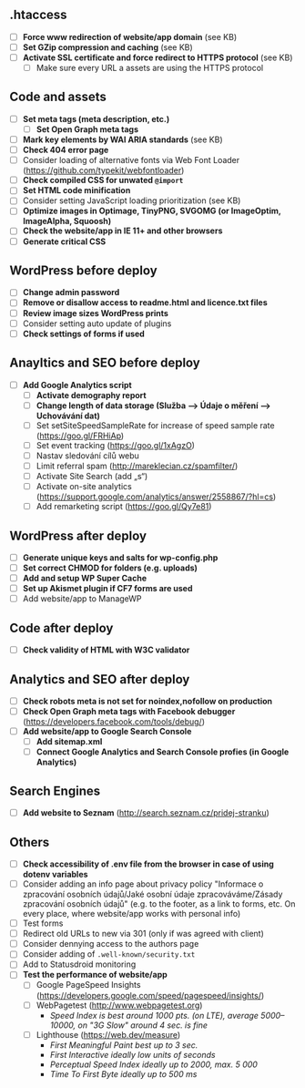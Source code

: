## .htaccess
- [ ] **Force www redirection of website/app domain** (see KB)
- [ ] **Set GZip compression and caching** (see KB)
- [ ] **Activate SSL certificate and force redirect to HTTPS protocol** (see KB)
	- [ ] Make sure every URL a assets are using the HTTPS protocol

## Code and assets
- [ ] **Set meta tags (meta description, etc.)**
	- [ ] **Set Open Graph meta tags**
- [ ] **Mark key elements by WAI ARIA standards** (see KB)
- [ ] **Check 404 error page**
- [ ] Consider loading of alternative fonts via Web Font Loader (https://github.com/typekit/webfontloader)
- [ ] **Check compiled CSS for unwated `@import`**
- [ ] **Set HTML code minification**
- [ ] Consider setting JavaScript loading prioritization (see KB)
- [ ] **Optimize images in Optimage, TinyPNG, SVGOMG (or ImageOptim, ImageAlpha, Squoosh)**
- [ ] **Check the website/app in IE 11+ and other browsers**
- [ ] **Generate critical CSS**

## WordPress before deploy
- [ ] **Change admin password**
- [ ] **Remove or disallow access to readme.html and licence.txt files**
- [ ] **Review image sizes WordPress prints**
- [ ] Consider setting auto update of plugins
- [ ] **Check settings of forms if used**

## Anayltics and SEO before deploy
- [ ] **Add Google Analytics script**
	- [ ] **Activate demography report**
	- [ ] **Change length of data storage (Služba –> Údaje o měření –> Uchovávání dat)**
	- [ ] Set setSiteSpeedSampleRate for increase of speed sample rate (https://goo.gl/FRHiAp)
	- [ ] Set event tracking (https://goo.gl/1xAgzO)
	- [ ] Nastav sledování cílů webu
	- [ ] Limit referral spam (http://mareklecian.cz/spamfilter/)
	- [ ] Activate Site Search (add „s“)
	- [ ] Activate on-site analytics (https://support.google.com/analytics/answer/2558867/?hl=cs)
	- [ ] Add remarketing script (https://goo.gl/Qy7e81)

## WordPress after deploy
- [ ] **Generate unique keys and salts for wp-config.php**
- [ ] **Set correct CHMOD for folders (e.g. uploads)**
- [ ] **Add and setup WP Super Cache**
- [ ] **Set up Akismet plugin if CF7 forms are used**
- [ ] Add website/app to ManageWP

## Code after deploy
- [ ] **Check validity of HTML with W3C validator**

## Analytics and SEO after deploy
- [ ] **Check robots meta is not set for noindex,nofollow on production**
- [ ] **Check Open Graph meta tags with Facebook debugger** (https://developers.facebook.com/tools/debug/)
- [ ] **Add website/app to Google Search Console**
	- [ ] **Add sitemap.xml**
	- [ ] **Connect Google Analytics and Search Console profies (in Google Analytics)**

## Search Engines
- [ ] **Add website to Seznam** (http://search.seznam.cz/pridej-stranku)

## Others
- [ ] **Check accessibility of .env file from the browser in case of using dotenv variables**
- [ ] Consider adding an info page about privacy policy "Informace o zpracování osobních údajů/Jaké osobní údaje zpracováváme/Zásady zpracování osobních údajů" (e.g. to the footer, as a link to forms, etc. On every place, where website/app works with personal info)
- [ ] Test forms
- [ ] Redirect old URLs to new via 301 (only if was agreed with client)
- [ ] Consider dennying access to the authors page
- [ ] Consider adding of `.well-known/security.txt`
- [ ] Add to Statusdroid monitoring
- [ ] **Test the performance of website/app**
	- [ ] Google PageSpeed Insights (https://developers.google.com/speed/pagespeed/insights/)
	- [ ] WebPagetest (http://www.webpagetest.org)
		- *Speed Index is best around 1000 pts. (on LTE), average 5000–10000, on "3G Slow" around 4 sec. is fine*
	- [ ] Lighthouse (https://web.dev/measure)
		- *First Meaningful Paint best up to 3 sec.*
		- *First Interactive ideally low units of seconds*
		- *Perceptual Speed Index ideally up to 2000, max. 5 000*
		- *Time To First Byte ideally up to 500 ms*

